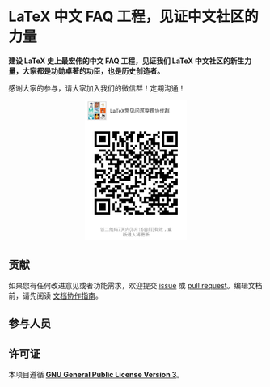 # LaTeX 中文 FAQ 工程，见证中文社区的力量

**建设 LaTeX 史上最宏伟的中文 FAQ 工程，见证我们 LaTeX 中文社区的新生力量，大家都是功勋卓著的功臣，也是历史创造者。**

感谢大家的参与，请大家加入我们的微信群！定期沟通！

<div align="center">
    <img src="images/weixin.jpg" width="40%"/>
</div>

## 贡献

如果您有任何改进意见或者功能需求，欢迎提交 [issue](https://github.com/latexstudio/LaTeXFAQ-cn/issues) 或 [pull request](https://github.com/latexstudio/LaTeXFAQ-cn/pulls)。编辑文档前，请先阅读 [文档协作指南](CONTRIBUTING.md)。

## 参与人员

## 许可证

本项目遵循 [**GNU General Public License Version 3**](LICENSE)。

